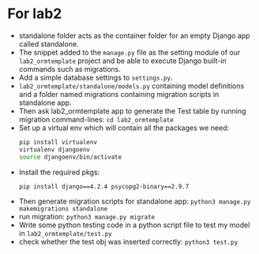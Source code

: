 # For lab2
- standalone folder acts as the container folder for an empty Django app called standalone.
- The snippet added to the `manage.py` file as the setting module of our `lab2_ormtemplate` project and be able to execute Django built-in commands such as migrations.
- Add a simple database settings to `settings.py`.
- `lab2_ormtemplate/standalone/models.py` containing model definitions and a folder named migrations containing migration scripts in standalone app.
- Then ask lab2_ormtemplate app to generate the Test table by running migration command-lines: `cd lab2_ormtemplate`
- Set up a virtual env which will contain all the packages we need:
    ```sh
    pip install virtualenv
    virtualenv djangoenv
    source djangoenv/bin/activate
    ```
- Install the required pkgs:
    ```
    pip install django==4.2.4 psycopg2-binary==2.9.7
    ```
- Then generate migration scripts for standalone app: `python3 manage.py makemigrations standalone`
- run migration: `python3 manage.py migrate`
- Write some python testing code in a python script file to test my model in `lab2_ormtemplate/test.py`
- check whether the test obj was inserted correctly: `python3 test.py`